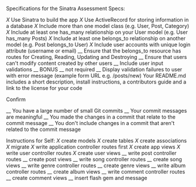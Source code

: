 Specifications for the Sinatra Assessment
Specs:

 _X_ Use Sinatra to build the app
 _X_ Use ActiveRecord for storing information in a database
 _X_ Include more than one model class (e.g. User, Post, Category)
 _X_ Include at least one has_many relationship on your User model (e.g. User has_many Posts)
 _X_ Include at least one belongs_to relationship on another model (e.g. Post belongs_to User)
 _X_ Include user accounts with unique login attribute (username or email)
 __ Ensure that the belongs_to resource has routes for Creating, Reading, Updating and Destroying
 __ Ensure that users can't modify content created by other users
 __ Include user input validations
 __ BONUS  __  not required  __  Display validation failures to user with error message (example form URL e.g. /posts/new)
 Your README.md includes a short description, install instructions, a contributors guide and a link to the license for your code

Confirm

 __ You have a large number of small Git commits
 __ Your commit messages are meaningful
 __ You made the changes in a commit that relate to the commit message
 __ You don't include changes in a commit that aren't related to the commit message

 Instructions for Self:
 _X_ create models
 _X_ create tables
 _X_ create associations
 _X_ migrate 
 _X_ write application controller routes first
 _X_ create app views
 _X_ write user controller routes
 _X_ create user views
 __ write post controller routes
 __ create post views
 __ write song controller routes
 __ create song views
 __ write genre controller routes
 __ create genre views
 __ write album controller routes
 __ create album views
 __ write comment controller routes
 __ create comment views
 __ insert flash gem and message